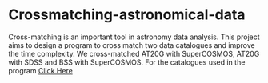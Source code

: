 # Crossmatching-astronomical-data
Cross-matching is an important tool in astronomy data analysis. This project aims to design a program to  cross match two data catalogues and improve the time complexity. We cross-matched AT20G with SuperCOSMOS,  AT20G with SDSS and BSS with SuperCOSMOS.
For the catalogues used in the program [Click Here](https://drive.google.com/drive/folders/1gqADyO0OOEQRGjZZj0SsYHU_Gc22qmSA?usp=sharing)
